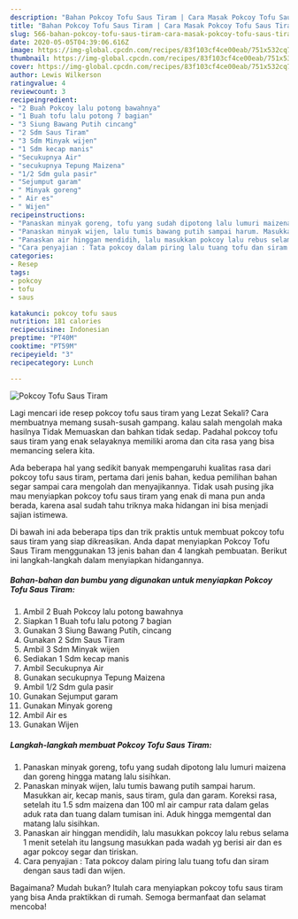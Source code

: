 ```yaml
---
description: "Bahan Pokcoy Tofu Saus Tiram | Cara Masak Pokcoy Tofu Saus Tiram Yang Mudah Dan Praktis"
title: "Bahan Pokcoy Tofu Saus Tiram | Cara Masak Pokcoy Tofu Saus Tiram Yang Mudah Dan Praktis"
slug: 566-bahan-pokcoy-tofu-saus-tiram-cara-masak-pokcoy-tofu-saus-tiram-yang-mudah-dan-praktis
date: 2020-05-05T04:39:06.616Z
image: https://img-global.cpcdn.com/recipes/83f103cf4ce00eab/751x532cq70/pokcoy-tofu-saus-tiram-foto-resep-utama.jpg
thumbnail: https://img-global.cpcdn.com/recipes/83f103cf4ce00eab/751x532cq70/pokcoy-tofu-saus-tiram-foto-resep-utama.jpg
cover: https://img-global.cpcdn.com/recipes/83f103cf4ce00eab/751x532cq70/pokcoy-tofu-saus-tiram-foto-resep-utama.jpg
author: Lewis Wilkerson
ratingvalue: 4
reviewcount: 3
recipeingredient:
- "2 Buah Pokcoy lalu potong bawahnya"
- "1 Buah tofu lalu potong 7 bagian"
- "3 Siung Bawang Putih cincang"
- "2 Sdm Saus Tiram"
- "3 Sdm Minyak wijen"
- "1 Sdm kecap manis"
- "Secukupnya Air"
- "secukupnya Tepung Maizena"
- "1/2 Sdm gula pasir"
- "Sejumput garam"
- " Minyak goreng"
- " Air es"
- " Wijen"
recipeinstructions:
- "Panaskan minyak goreng, tofu yang sudah dipotong lalu lumuri maizena dan goreng hingga matang lalu sisihkan."
- "Panaskan minyak wijen, lalu tumis bawang putih sampai harum. Masukkan air, kecap manis, saus tiram, gula dan garam. Koreksi rasa, setelah itu 1.5 sdm maizena dan 100 ml air campur rata dalam gelas aduk rata dan tuang dalam tumisan ini. Aduk hingga memgental dan matang lalu sisihkan."
- "Panaskan air hinggan mendidih, lalu masukkan pokcoy lalu rebus selama 1 menit setelah itu langsung masukkan pada wadah yg berisi air dan es agar pokcoy segar dan tiriskan."
- "Cara penyajian : Tata pokcoy dalam piring lalu tuang tofu dan siram dengan saus tadi dan wijen."
categories:
- Resep
tags:
- pokcoy
- tofu
- saus

katakunci: pokcoy tofu saus 
nutrition: 181 calories
recipecuisine: Indonesian
preptime: "PT40M"
cooktime: "PT59M"
recipeyield: "3"
recipecategory: Lunch

---
```



![Pokcoy Tofu Saus Tiram](https://img-global.cpcdn.com/recipes/83f103cf4ce00eab/751x532cq70/pokcoy-tofu-saus-tiram-foto-resep-utama.jpg)

Lagi mencari ide resep pokcoy tofu saus tiram yang Lezat Sekali? Cara membuatnya memang susah-susah gampang. kalau salah mengolah maka hasilnya Tidak Memuaskan dan bahkan tidak sedap. Padahal pokcoy tofu saus tiram yang enak selayaknya memiliki aroma dan cita rasa yang bisa memancing selera kita.



Ada beberapa hal yang sedikit banyak mempengaruhi kualitas rasa dari pokcoy tofu saus tiram, pertama dari jenis bahan, kedua pemilihan bahan segar sampai cara mengolah dan menyajikannya. Tidak usah pusing jika mau menyiapkan pokcoy tofu saus tiram yang enak di mana pun anda berada, karena asal sudah tahu triknya maka hidangan ini bisa menjadi sajian istimewa.


Di bawah ini ada beberapa tips dan trik praktis untuk membuat pokcoy tofu saus tiram yang siap dikreasikan. Anda dapat menyiapkan Pokcoy Tofu Saus Tiram menggunakan 13 jenis bahan dan 4 langkah pembuatan. Berikut ini langkah-langkah dalam menyiapkan hidangannya.

<!--inarticleads1-->

##### Bahan-bahan dan bumbu yang digunakan untuk menyiapkan Pokcoy Tofu Saus Tiram:

1. Ambil 2 Buah Pokcoy lalu potong bawahnya
1. Siapkan 1 Buah tofu lalu potong 7 bagian
1. Gunakan 3 Siung Bawang Putih, cincang
1. Gunakan 2 Sdm Saus Tiram
1. Ambil 3 Sdm Minyak wijen
1. Sediakan 1 Sdm kecap manis
1. Ambil Secukupnya Air
1. Gunakan secukupnya Tepung Maizena
1. Ambil 1/2 Sdm gula pasir
1. Gunakan Sejumput garam
1. Gunakan  Minyak goreng
1. Ambil  Air es
1. Gunakan  Wijen




<!--inarticleads2-->

##### Langkah-langkah membuat Pokcoy Tofu Saus Tiram:

1. Panaskan minyak goreng, tofu yang sudah dipotong lalu lumuri maizena dan goreng hingga matang lalu sisihkan.
1. Panaskan minyak wijen, lalu tumis bawang putih sampai harum. Masukkan air, kecap manis, saus tiram, gula dan garam. Koreksi rasa, setelah itu 1.5 sdm maizena dan 100 ml air campur rata dalam gelas aduk rata dan tuang dalam tumisan ini. Aduk hingga memgental dan matang lalu sisihkan.
1. Panaskan air hinggan mendidih, lalu masukkan pokcoy lalu rebus selama 1 menit setelah itu langsung masukkan pada wadah yg berisi air dan es agar pokcoy segar dan tiriskan.
1. Cara penyajian : Tata pokcoy dalam piring lalu tuang tofu dan siram dengan saus tadi dan wijen.




Bagaimana? Mudah bukan? Itulah cara menyiapkan pokcoy tofu saus tiram yang bisa Anda praktikkan di rumah. Semoga bermanfaat dan selamat mencoba!
